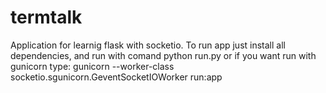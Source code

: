 termtalk
========
Application for learnig flask with socketio.
To run app just install all dependencies, and run with comand
python run.py or if you want run with gunicorn type:
gunicorn --worker-class socketio.sgunicorn.GeventSocketIOWorker run:app
